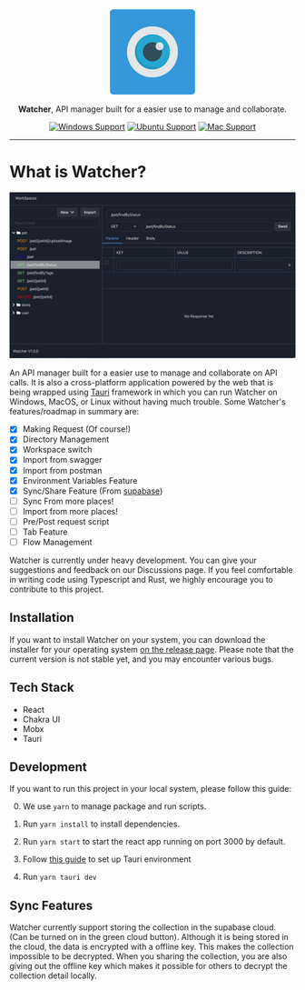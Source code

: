 <div align="center">
<img height=150 src="src-tauri/icons/icon.png" />
</div>

<p align="center"><span><b>Watcher</b>, API manager built for a easier use to manage and collaborate.</span></p>

<div align="center">

[![Windows Support](https://img.shields.io/badge/Windows-0078D6?style=for-the-badge&logo=windows&logoColor=white)](https://github.com/windht/watcher/releases) [![Ubuntu Support](https://img.shields.io/badge/Ubuntu-E95420?style=for-the-badge&logo=ubuntu&logoColor=white)](https://github.com/windht/watcher/releases) [![Mac Support](https://img.shields.io/badge/MACOS-adb8c5?style=for-the-badge&logo=macos&logoColor=white)](https://github.com/windht/watcher/releases)

</div>

---

# What is Watcher?

![Demo](screenshot.png)

An API manager built for a easier use to manage and collaborate on API calls. It is also a cross-platform application powered by the web that is being wrapped using [Tauri](https://tauri.studio) framework in which you can run Watcher on Windows, MacOS, or Linux without having much trouble. Some Watcher's features/roadmap in summary are:

- [x] Making Request (Of course!)
- [x] Directory Management
- [x] Workspace switch
- [x] Import from swagger
- [x] Import from postman
- [x] Environment Variables Feature
- [x] Sync/Share Feature (From [supabase](https://supabase.io/))
- [ ] Sync From more places!
- [ ] Import from more places!
- [ ] Pre/Post request script
- [ ] Tab Feature
- [ ] Flow Management

Watcher is currently under heavy development. You can give your suggestions and feedback on our Discussions page. If you feel comfortable in writing code using Typescript and Rust, we highly encourage you to contribute to this project.

## Installation

If you want to install Watcher on your system, you can download the installer for your operating system [on the release page](https://github.com/windht/watcher/releases). Please note that the current version is not stable yet, and you may encounter various bugs.

## Tech Stack

- React
- Chakra UI
- Mobx
- Tauri

## Development

If you want to run this project in your local system, please follow this guide:

0. We use `yarn` to manage package and run scripts.

1. Run `yarn install` to install dependencies.

2. Run `yarn start` to start the react app running on port 3000 by default.

3. Follow [this guide](https://tauri.studio/en/docs/getting-started/intro/#setting-up-your-environment) to set up Tauri environment

4. Run `yarn tauri dev`

## Sync Features

Watcher currently support storing the collection in the supabase cloud. (Can be turned on in the green cloud button). Although it is being stored in the cloud, the data is encrypted with a offline key. This makes the collection impossible to be decrypted. When you sharing the collection, you are also giving out the offline key which makes it possible for others to decrypt the collection detail locally.
